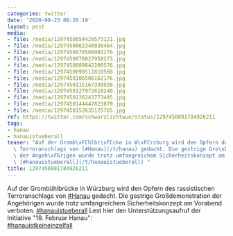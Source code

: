 ```yaml
---
categories: twitter
date: '2020-08-23 08:26:19'
layout: post
media:
- file: /media/1297450054429573121.jpg
- file: /media/1297450062340030464.jpg
- file: /media/1297450070560903170.jpg
- file: /media/1297450078827958273.jpg
- file: /media/1297450089842200576.jpg
- file: /media/1297450098511810560.jpg
- file: /media/1297450106506162176.jpg
- file: /media/1297450115167399936.jpg
- file: /media/1297450127972618240.jpg
- file: /media/1297450136243773445.jpg
- file: /media/1297450144447823879.jpg
- file: /media/1297450152635125765.jpg
ref: https://twitter.com/schwarzlichtwue/status/1297450081784926211
tags:
- hanau
- hanauistueberall
teaser: "Auf der Gromb\xFChlbr\xFCcke in W\xFCrzburg wird den Opfern des rassistischen\
  \ Terroranschlags von [#Hanau](/t/hanau) gedacht. Die gestrige Gro\xDFdemonstration\
  \ der Angeh\xF6rigen wurde trotz umfangreichem Sicherheitskonzept am Vorabend verboten.\
  \ [#hanauistueberall](/t/hanauistueberall) "
title: 1297450081784926211
---
```

Auf der Grombühlbrücke in Würzburg wird den Opfern des rassistischen Terroranschlags von [#Hanau](/t/hanau) gedacht. Die gestrige Großdemonstration der Angehörigen wurde trotz umfangreichem Sicherheitskonzept am Vorabend verboten. [#hanauistueberall](/t/hanauistueberall) 
Lest hier den Unterstützungsaufruf der Initiative "19. Februar Hanau":  
[#hanauistkeineinzelfall](/t/hanauistkeineinzelfall) 
